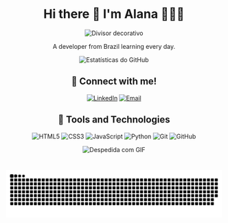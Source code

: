 
<div align="center">
  <h1>Hi there 🌈 I'm Alana 👩🏻‍💻</h1>
  <img src="https://via.placeholder.com/1000x10/FFC0CB/FFFFFF?text=" alt="Divisor decorativo" />

A developer from Brazil learning every day.

![Estatísticas do GitHub](https://github-readme-stats.vercel.app/api?username=alanacalbente&show_icons=true&theme=radical)

## 💌 Connect with me!

<p align="center">
  <a href="https://linkedin.com/in/alanacalbente" target="_blank"><img src="https://img.shields.io/badge/LinkedIn-FFC0CB?style=for-the-badge&logo=linkedin&logoColor=black" alt="LinkedIn"></a>
  <a href="mailto:alanacalbente@outlook.com" target="_blank"><img src="https://img.shields.io/badge/Email-FF69B4?style=for-the-badge&logo=gmail&logoColor=black" alt="Email"></a>
</p>


## 🌸 Tools and Technologies

![HTML5](https://img.shields.io/badge/HTML5-DDA0DD?style=for-the-badge&logo=html5&logoColor=black)
![CSS3](https://img.shields.io/badge/CSS3-FFA07A?style=for-the-badge&logo=css3&logoColor=black)
![JavaScript](https://img.shields.io/badge/JavaScript-FFD700?style=for-the-badge&logo=javascript&logoColor=black)
![Python](https://img.shields.io/badge/Python-BA55D3?style=for-the-badge&logo=python&logoColor=black)
![Git](https://img.shields.io/badge/Git-FFB6C1?style=for-the-badge&logo=git&logoColor=black)
![GitHub](https://img.shields.io/badge/GitHub-ADD8E6?style=for-the-badge&logo=github&logoColor=black)


<img src="https://media.giphy.com/media/wIePCLOwUQ4RW/giphy.gif" width="170" alt="Despedida com GIF">



</div>

#

<picture align="center">
  <source media="(prefers-color-scheme: dark)" srcset="https://raw.githubusercontent.com/alanacalbente/alanacalbente/output/github-contribution-grid-snake-dark.svg">
  <source media="(prefers-color-scheme: light)" srcset="https://raw.githubusercontent.com/alanacalbente/alanacalbente/output/github-contribution-grid-snake-dark.svg">
  <img align="center" alt="github contribution grid snake animation" src="https://raw.githubusercontent.com/mari4souza/mari4souza/output/github-contribution-grid-snake.svg">
</picture>


